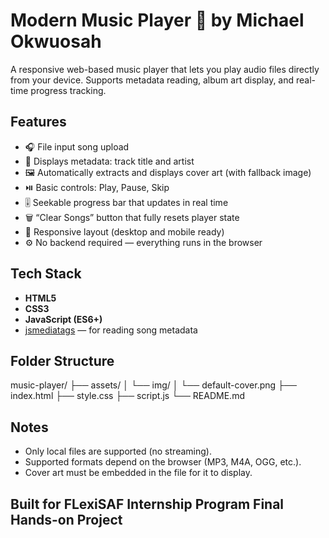 # Modern Music Player 🎵 by Michael Okwuosah

A responsive web-based music player that lets you play audio files directly from your device. Supports metadata reading, album art display, and real-time progress tracking.

## Features

- 🎧 File input song upload
- 📝 Displays metadata: track title and artist
- 🖼️ Automatically extracts and displays cover art (with fallback image)
- ⏯️ Basic controls: Play, Pause, Skip
- 🎚️ Seekable progress bar that updates in real time
- 🗑️ “Clear Songs” button that fully resets player state
- 📱 Responsive layout (desktop and mobile ready)
- ⚙️ No backend required — everything runs in the browser

## Tech Stack

- **HTML5**
- **CSS3**
- **JavaScript (ES6+)**
- [jsmediatags](https://github.com/aadsm/jsmediatags) — for reading song metadata

## Folder Structure

music-player/
├── assets/
│   └── img/
│       └── default-cover.png
├── index.html
├── style.css
├── script.js
└── README.md

## Notes

 - Only local files are supported (no streaming).
 - Supported formats depend on the browser (MP3, M4A, OGG, etc.).
 - Cover art must be embedded in the file for it to display.

## Built for FLexiSAF Internship Program Final Hands-on Project